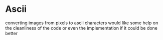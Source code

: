 # Ascii
converting images from pixels to ascii characters
would like some help on the cleanliness of the code or even the implementation if it could be done better
